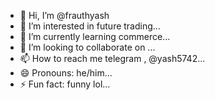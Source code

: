 - 👋 Hi, I’m @frauthyash
- 👀 I’m interested in future trading...
- 🌱 I’m currently learning commerce...
- 💞️ I’m looking to collaborate on ...
- 📫 How to reach me telegram , @yash5742...
- 😄 Pronouns: he/him...
- ⚡ Fun fact: funny lol...

<!---
frauthyash/frauthyash is a ✨ special ✨ repository because its `README.md` (this file) appears on your GitHub profile.
You can click the Preview link to take a look at your changes.
--->
